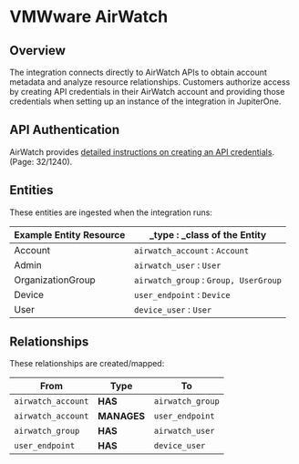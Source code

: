 # VMWware AirWatch

## Overview

The integration connects directly to AirWatch APIs to obtain account metadata
and analyze resource relationships. Customers authorize access by creating API
credentials in their AirWatch account and providing those credentials when
setting up an instance of the integration in JupiterOne.

## API Authentication

AirWatch provides
[detailed instructions on creating an API credentials](https://resources.workspaceone.com/view/zv5cgwjrcv972rd6fmml/en).
(Page: 32/1240).

## Entities

These entities are ingested when the integration runs:

| Example Entity Resource | \_type : \_class of the Entity        |
| ----------------------- | ------------------------------------- |
| Account                 | `airwatch_account` : `Account`        |
| Admin                   | `airwatch_user` : `User`              |
| OrganizationGroup       | `airwatch_group` : `Group, UserGroup` |
| Device                  | `user_endpoint` : `Device`            |
| User                    | `device_user` : `User`                |

## Relationships

These relationships are created/mapped:

| From               | Type        | To               |
| ------------------ | ----------- | ---------------- |
| `airwatch_account` | **HAS**     | `airwatch_group` |
| `airwatch_account` | **MANAGES** | `user_endpoint`  |
| `airwatch_group`   | **HAS**     | `airwatch_user`  |
| `user_endpoint`    | **HAS**     | `device_user`    |